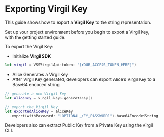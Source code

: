 # Exporting Virgil Key

This guide shows how to export a **Virgil Key** to the string representation.

Set up your project environment before you begin to export a Virgil Key, with the [getting started](https://github.com/VirgilSecurity/virgil-sdk-x/blob/v4/docs/swift/guides/configuration/client.md) guide.

To export the Virgil Key:

- Initialize **Virgil SDK**

```swift
let virgil = VSSVirgilApi(token: "[YOUR_ACCESS_TOKEN_HERE]")
```

- Alice Generates a Virgil Key
- After Virgil Key generated, developers can export Alice's Virgil Key to a Base64 encoded string

```swift
// generate a new Virgil Key
let aliceKey = virgil.keys.generateKey()

// export the Virgil Key
let exportedAliceKey = aliceKey
  .export(withPassword: "[OPTIONAL_KEY_PASSWORD]").base64EncodedString()
```

Developers also can extract Public Key from a Private Key using the Virgil CLI.
